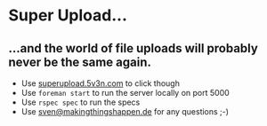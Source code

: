 # Super Upload...

## ...and the world of file uploads will probably never be the same again.

- Use [superupload.5v3n.com](http://superupload.5v3n.com) to click though
- Use `foreman start` to run the server locally on port 5000
- Use `rspec spec` to run the specs
- Use sven@makingthingshappen.de for any questions ;-)